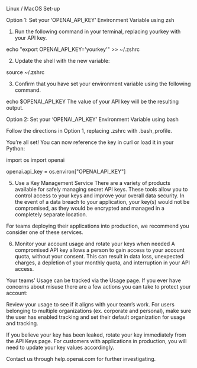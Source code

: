 Linux / MacOS Set-up

Option 1: Set your ‘OPENAI_API_KEY’ Environment Variable using zsh

 

1. Run the following command in your terminal, replacing yourkey with your API key. 

echo "export OPENAI_API_KEY='yourkey'" >> ~/.zshrc
 

2. Update the shell with the new variable:

source ~/.zshrc
 

3. Confirm that you have set your environment variable using the following command. 

echo $OPENAI_API_KEY
The value of your API key will be the resulting output.

 

Option 2: Set your ‘OPENAI_API_KEY’ Environment Variable using bash

Follow the directions in Option 1, replacing .zshrc with .bash_profile.

 

You’re all set! You can now reference the key in curl or load it in your Python:

import os
import openai
 
openai.api_key = os.environ["OPENAI_API_KEY"]
 

5. Use a Key Management Service
There are a variety of products available for safely managing secret API keys. These tools allow you to control access to your keys and improve your overall data security. In the event of a data breach to your application, your key(s) would not be compromised, as they would be encrypted and managed in a completely separate location.

 

For teams deploying their applications into production, we recommend you consider one of these services.

 

6. Monitor your account usage and rotate your keys when needed
A compromised API key allows a person to gain access to your account quota, without your consent. This can result in data loss, unexpected charges, a depletion of your monthly quota, and interruption in your API access.

 

Your teams’ Usage can be tracked via the Usage page. If you ever have concerns about misuse there are a few actions you can take to protect your account:

Review your usage to see if it aligns with your team’s work. For users belonging to multiple organizations (ex. corporate and personal), make sure the user has enabled tracking and set their default organization for usage and tracking.

If you believe your key has been leaked, rotate your key immediately from the API Keys page. For customers with applications in production, you will need to update your key values accordingly.

Contact us through help.openai.com for further investigating.

